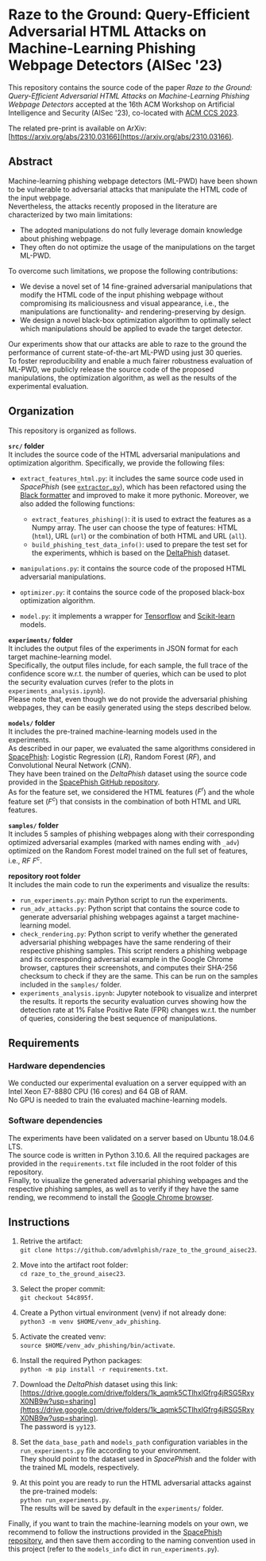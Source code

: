 # Raze to the Ground: Query-Efficient Adversarial HTML Attacks on Machine-Learning Phishing Webpage Detectors (AISec '23)

This repository contains the source code of the paper _Raze to the Ground: Query-Efficient Adversarial HTML Attacks on Machine-Learning Phishing Webpage Detectors_ accepted
at the 16th ACM Workshop on Artificial Intelligence and Security (AISec '23), co-located with [ACM CCS 2023](https://www.sigsac.org/ccs/CCS2023/).  

The related pre-print is available on ArXiv: [https://arxiv.org/abs/2310.03166](https://arxiv.org/abs/2310.03166).


## Abstract
Machine-learning phishing webpage detectors (ML-PWD) have been shown to be vulnerable to adversarial attacks that manipulate the HTML code of the input webpage.  
Nevertheless, the attacks recently proposed in the literature are characterized by two main limitations:
* The adopted manipulations do not fully leverage domain knowledge about phishing webpage.
* They often do not optimize the usage of the manipulations on the target ML-PWD.

To overcome such limitations, we propose the following contributions:
* We devise a novel set of 14 fine-grained adversarial manipulations that modify the HTML code of the input phishing webpage without compromising its maliciousness and visual appearance, i.e., the manipulations are functionality- and rendering-preserving by design.
* We design a novel black-box optimization algorithm to optimally select which manipulations should be applied to evade the target detector.

Our experiments show that our attacks are able to raze to the ground the performance of current state-of-the-art ML-PWD using just 30 queries.  
To foster reproducibility and enable a much fairer robustness evaluation of ML-PWD, we publicly release the source code of the proposed manipulations, the optimization algorithm, as well as the results of the experimental evaluation.


## Organization
This repository is organized as follows.

**`src/` folder**  
It includes the source code of the HTML adversarial manipulations and optimization algorithm.
Specifically, we provide the following files:  
* `extract_features_html.py`: it includes the same source code used in _SpacePhish_ (see [`extractor.py`](https://github.com/hihey54/acsac22_spacephish/blob/99fe25e4dca1bdc7ccebece78db325955f5f532f/preprocessing_folder/extractor.py)), which has been refactored using the [Black formatter](https://black.readthedocs.io/en/stable/) and improved to make it more pythonic. Moreover, we also added the following functions:
   * `extract_features_phishing()`: it is used to extract the features as a Numpy array. The user can choose the type of features: HTML (`html`), URL (`url`) or the combination of both HTML and URL (`all`).
   * `build_phishing_test_data_info()`: used to prepare the test set for the experiments, whhich is based on the [DeltaPhish](https://link.springer.com/chapter/10.1007/978-3-319-66402-6_22) dataset.

* `manipulations.py`: it contains the source code of the proposed HTML adversarial manipulations.

* `optimizer.py`: it contains the source code of the proposed black-box optimization algorithm.

* `model.py`: it implements a wrapper for [Tensorflow](https://www.tensorflow.org) and [Scikit-learn](https://scikit-learn.org/stable/) models.

**`experiments/` folder**  
It includes the output files of the experiments in JSON format for each target machine-learning model.  
Specifically, the output files include, for each sample, the full trace of the confidence score w.r.t. the number of queries, which can be used to plot the security evaluation curves (refer to the plots in `experiments_analysis.ipynb`).  
Please note that, even though we do not provide the adversarial phishing webpages, they can be easily generated using the steps described below.

**`models/` folder**  
It includes the pre-trained machine-learning models used in the experiments.  
As described in our paper, we evaluated the same algorithms considered in [SpacePhish](https://dl.acm.org/doi/abs/10.1145/3564625.3567980): Logistic Regression ($LR$), Random Forest ($RF$), and Convolutional Neural Network ($CNN$).  
They have been trained on the _DeltaPhish_ dataset using the source code provided in the [SpacePhish GitHub repository](https://github.com/hihey54/acsac22_spacephish/tree/99fe25e4dca1bdc7ccebece78db325955f5f532f).  
As for the feature set, we considered the HTML features ($F^r$) and the whole feature set ($F^c$) that consists in the combination of both HTML and URL features.

**`samples/` folder**  
It includes 5 samples of phishing webpages along with their corresponding optimized adversarial examples (marked with names ending with `_adv`) optimized on the Random Forest model trained on the full set of features, i.e., $RF$  $F^c$.

**repository root folder**  
It includes the main code to run the experiments and visualize the results:

* `run_experiments.py`: main Python script to run the experiments.
* `run_adv_attacks.py`: Python script that contains the source code to generate adversarial phishing webpages against a target machine-learning model.
* `check_rendering.py`: Python script to verify whether the generated adversarial phishing webpages have the same rendering of their respective phishing samples.
  This script renders a phishing webpage and its corresponding adversarial example in the Google Chrome browser, captures their screenshots, and computes their SHA-256 checksum to check if they are the same.
  This can be run on the samples included in the `samples/` folder.
* `experiments_analysis.ipynb`: Jupyter notebook to visualize and interpret the results. It reports the security evaluation curves showing how the detection rate at 1% False Positive Rate (FPR) changes w.r.t. the number of queries, considering the best sequence of manipulations.


## Requirements

### Hardware dependencies
We conducted our experimental evaluation on a server equipped with an Intel Xeon E7-8880 CPU (16 cores) and 64 GB of RAM.  
No GPU is needed to train the evaluated machine-learning models.

### Software dependencies
The experiments have been validated on a server based on Ubuntu 18.04.6 LTS.  
The source code is written in Python 3.10.6. All the required packages are provided in the `requirements.txt` file included in the root folder of this repository.  
Finally, to visualize the generated adversarial phishing webpages and the respective phishing samples, as well as to verify if they have the same rending, we recommend to install the [Google Chrome browser](https://www.google.com/chrome/).


## Instructions

1. Retrive the artifact:  
`git clone https://github.com/advmlphish/raze_to_the_ground_aisec23`.

2. Move into the artifact root folder:  
`cd raze_to_the_ground_aisec23`.

3. Select the proper commit:  
`git checkout 54c895f`.

4. Create a Python virtual environment (venv) if not already done:  
`python3 -m venv $HOME/venv_adv_phishing`.

5. Activate the created venv:  
`source $HOME/venv_adv_phishing/bin/activate`.

6. Install the required Python packages:  
`python -m pip install -r requirements.txt`.

7. Download the _DeltaPhish_ dataset using this link: [https://drive.google.com/drive/folders/1k_aqmk5CTlhxlGfrg4jRSG5RxyX0NB9w?usp=sharing](https://drive.google.com/drive/folders/1k_aqmk5CTlhxlGfrg4jRSG5RxyX0NB9w?usp=sharing).  
The password is `yy123`.
 
8. Set the `data_base_path` and `models_path` configuration variables in the `run_experiments.py` file according to your environment.  
They should point to the dataset used in _SpacePhish_ and the folder with the trained ML models, respectively.  

9. At this point you are ready to run the HTML adversarial attacks against the pre-trained models:  
`python run_experiments.py`.  
The results will be saved by default in the `experiments/` folder.

Finally, if you want to train the machine-learning models on your own, we recommend to follow the instructions provided in the [SpacePhish repository](https://github.com/hihey54/acsac22_spacephish/tree/99fe25e4dca1bdc7ccebece78db325955f5f532f), and then save them according to the naming convention used in this project (refer to the `models_info` dict in `run_experiments.py`).
